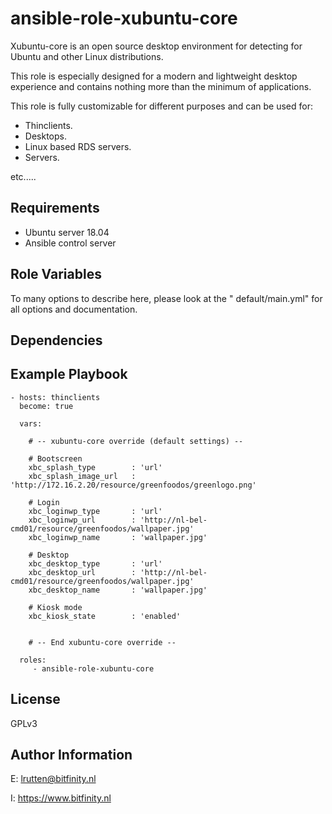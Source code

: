 ansible-role-xubuntu-core 
========= 

Xubuntu-core is an open source desktop environment for 
detecting for Ubuntu and other Linux distributions.

This role is especially designed for a modern and lightweight 
desktop experience and contains nothing more than the minimum
of applications.

This role is fully customizable for different purposes 
and can be used for:
- Thinclients.
- Desktops.
- Linux based RDS servers.
- Servers.

etc.....


Requirements
------------

* Ubuntu server 18.04
* Ansible control server


Role Variables
--------------

To many options to describe here, please look at
the " default/main.yml" for all options and documentation.

Dependencies
------------


Example Playbook
----------------

    - hosts: thinclients
      become: true

      vars:

        # -- xubuntu-core override (default settings) --
        
        # Bootscreen
        xbc_splash_type        : 'url'
        xbc_splash_image_url   : 'http://172.16.2.20/resource/greenfoodos/greenlogo.png'

        # Login 
        xbc_loginwp_type       : 'url'
        xbc_loginwp_url        : 'http://nl-bel-cmd01/resource/greenfoodos/wallpaper.jpg'
        xbc_loginwp_name       : 'wallpaper.jpg'

        # Desktop
        xbc_desktop_type       : 'url'
        xbc_desktop_url        : 'http://nl-bel-cmd01/resource/greenfoodos/wallpaper.jpg'
        xbc_desktop_name       : 'wallpaper.jpg'

        # Kiosk mode
        xbc_kiosk_state        : 'enabled'
      

        # -- End xubuntu-core override --

      roles:
         - ansible-role-xubuntu-core


License
-------

GPLv3

Author Information
------------------

E: lrutten@bitfinity.nl

I: https://www.bitfinity.nl
